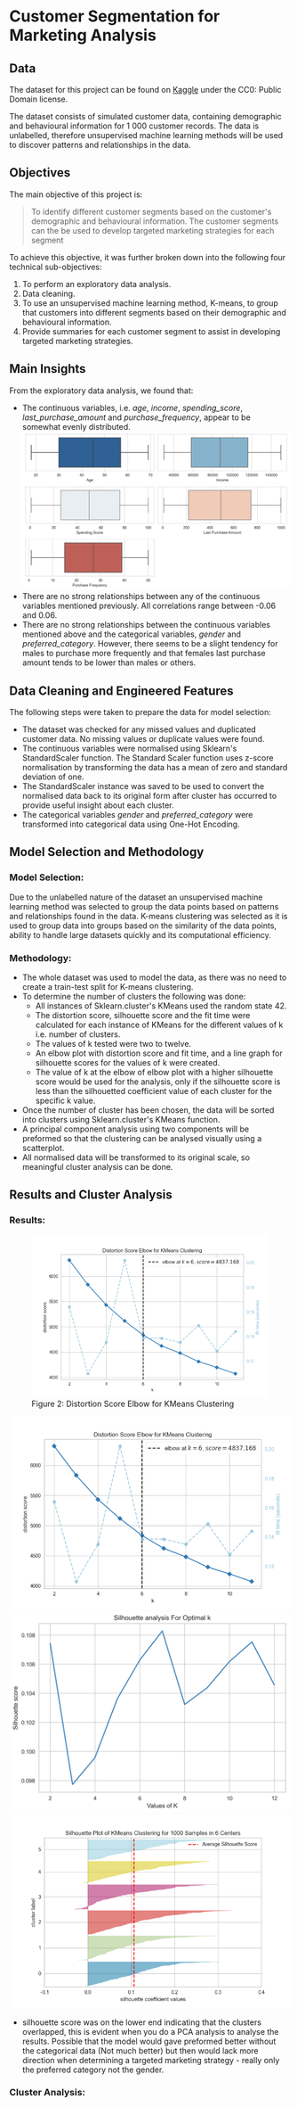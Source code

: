 # Customer Segmentation for Marketing Analysis

## Data
The dataset for this project can be found on [Kaggle](https://www.kaggle.com/datasets/fahmidachowdhury/customer-segmentation-data-for-marketing-analysis) under the CC0: Public Domain license.

The dataset consists of simulated customer data, containing demographic and behavioural information for 1 000 customer records. 
The data is unlabelled, therefore unsupervised machine learning methods will be used to discover patterns and relationships in the data.

## Objectives
The main objective of this project is:
> To identify different customer segments based on the customer's demographic and behavioural information. The customer segments can the be used to develop targeted marketing strategies for each segment

To achieve this objective, it was further broken down into the following four technical sub-objectives:
1. To perform an exploratory data analysis.
2. Data cleaning.
3. To use an unsupervised machine learning method, K-means, to group that customers into different segments based on their demographic and behavioural information.
4. Provide summaries for each customer segment to assist in developing targeted marketing strategies.

## Main Insights
From the exploratory data analysis, we found that:
- The continuous variables, i.e. *age*, *income*, *spending_score*, *last_purchase_amount* and *purchase_frequency*, appear to be somewhat evenly distributed.
![image](assets/cont_var_dist.png)
- There are no strong relationships between any of the continuous variables mentioned previously. All correlations range between -0.06 and 0.06.
- There are no strong relationships between the continuous variables mentioned above and the categorical variables, *gender* and *preferred_category*. However, there seems to be a slight tendency for males to purchase more frequently and that females last purchase amount tends to be lower than males or others. 

## Data Cleaning and Engineered Features
The following steps were taken to prepare the data for model selection:
- The dataset was checked for any missed values and duplicated customer data. No missing values or duplicate values were found.
- The continuous variables were normalised using Sklearn's StandardScaler function. The Standard Scaler function uses z-score normalisation by transforming the data has a mean of zero and standard deviation of one.
- The StandardScaler instance was saved to be used to convert the normalised data back to its original form after cluster has occurred to provide useful insight about each cluster.
- The categorical variables *gender* and *preferred_category* were transformed into categorical data using One-Hot Encoding.

## Model Selection and Methodology
### Model Selection:
Due to the unlabelled nature of the dataset an unsupervised machine learning method was selected to group the data points based on patterns and relationships found in the data. K-means clustering was selected as it is used to group data into groups based on the similarity of the data points, ability to handle large datasets quickly and its computational efficiency.

### Methodology:
- The whole dataset was used to model the data, as there was no need to create a train-test split for K-means clustering.
- To determine the number of clusters the following was done:
  - All instances of Sklearn.cluster's KMeans used the random state 42.
  - The distortion score, silhouette score and the fit time were calculated for each instance of KMeans for the different values of k i.e. number of clusters.
  - The values of k tested were two to twelve.
  - An elbow plot with distortion score and fit time, and a line graph for silhouette scores for the values of k were created.
  - The value of k at the elbow of elbow plot with a higher silhouette score would be used for the analysis, only if the silhouette score is less than the silhouetted coefficient value of each cluster for the specific k value.
- Once the number of cluster has been chosen, the data will be sorted into clusters using Sklearn.cluster's KMeans function.
- A principal component analysis using two components will be preformed so that the clustering can be analysed visually using a scatterplot.
- All normalised data will be transformed to its original scale, so meaningful cluster analysis can be done.

## Results and Cluster Analysis
### Results:

<figure>
    <img src="/assets/elbow.png">
    <figcaption>Figure 2: Distortion Score Elbow for KMeans Clustering</figcaption>
</figure>

![image](assets/elbow.png "Figure 2: Distortion Score Elbow for KMeans Clustering")
![image](assets/sil.png "Figure 3: Silhouette Score Analysis for Optimal K")
![image](assets/sil_vis.png "Figure 4: Silhouette Plot of KMeans Clustering for 1000 Samples in 6 Centers")

- silhouette score was on the lower end indicating that the clusters overlapped, this is evident when you do a PCA analysis to analyse the results. Possible that the model would gave preformed better without the categorical data (Not much better) but then would lack more direction when determining a targeted marketing strategy - really only the preferred category not the gender.

### Cluster Analysis:

